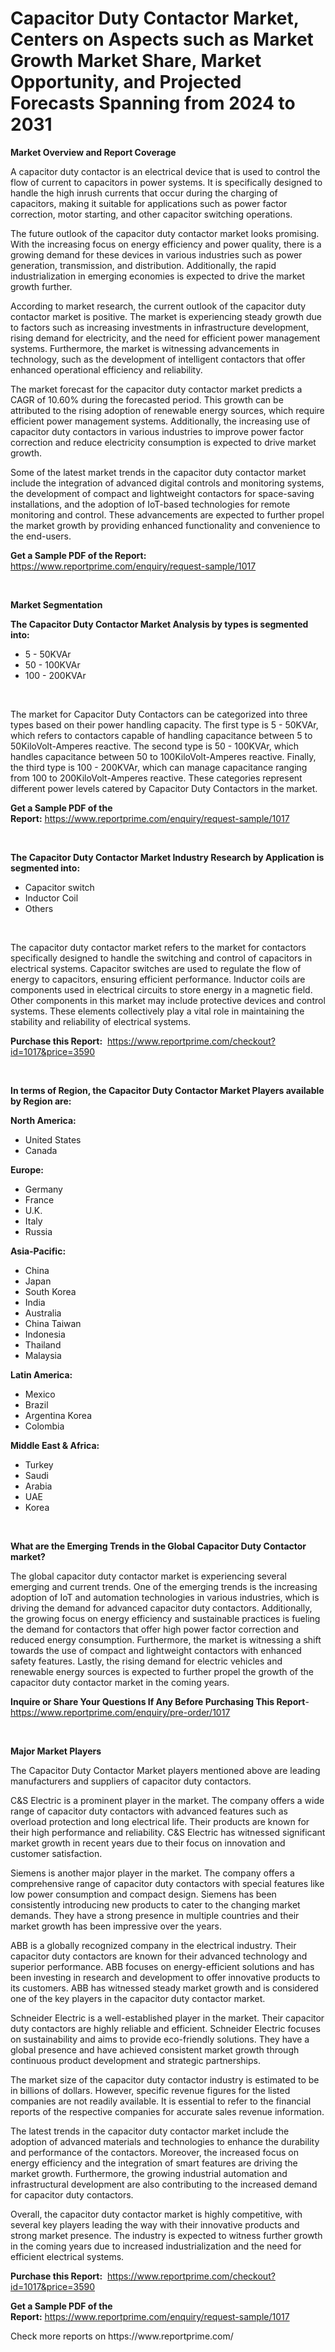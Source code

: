 <p><h1>Capacitor Duty Contactor Market, Centers on Aspects such as Market Growth Market Share, Market Opportunity, and Projected Forecasts Spanning from 2024 to 2031</h1></p><p><strong>Market Overview and Report Coverage</strong></p>
<p><p>A capacitor duty contactor is an electrical device that is used to control the flow of current to capacitors in power systems. It is specifically designed to handle the high inrush currents that occur during the charging of capacitors, making it suitable for applications such as power factor correction, motor starting, and other capacitor switching operations.</p><p>The future outlook of the capacitor duty contactor market looks promising. With the increasing focus on energy efficiency and power quality, there is a growing demand for these devices in various industries such as power generation, transmission, and distribution. Additionally, the rapid industrialization in emerging economies is expected to drive the market growth further.</p><p>According to market research, the current outlook of the capacitor duty contactor market is positive. The market is experiencing steady growth due to factors such as increasing investments in infrastructure development, rising demand for electricity, and the need for efficient power management systems. Furthermore, the market is witnessing advancements in technology, such as the development of intelligent contactors that offer enhanced operational efficiency and reliability.</p><p>The market forecast for the capacitor duty contactor market predicts a CAGR of 10.60% during the forecasted period. This growth can be attributed to the rising adoption of renewable energy sources, which require efficient power management systems. Additionally, the increasing use of capacitor duty contactors in various industries to improve power factor correction and reduce electricity consumption is expected to drive market growth.</p><p>Some of the latest market trends in the capacitor duty contactor market include the integration of advanced digital controls and monitoring systems, the development of compact and lightweight contactors for space-saving installations, and the adoption of IoT-based technologies for remote monitoring and control. These advancements are expected to further propel the market growth by providing enhanced functionality and convenience to the end-users.</p></p>
<p><strong>Get a Sample PDF of the Report:</strong> <a href="https://www.reportprime.com/enquiry/request-sample/1017">https://www.reportprime.com/enquiry/request-sample/1017</a></p>
<p>&nbsp;</p>
<p><strong>Market Segmentation</strong></p>
<p><strong>The Capacitor Duty Contactor Market Analysis by types is segmented into:</strong></p>
<p><ul><li>5 - 50KVAr</li><li>50 - 100KVAr</li><li>100 - 200KVAr</li></ul></p>
<p>&nbsp;</p>
<p><p>The market for Capacitor Duty Contactors can be categorized into three types based on their power handling capacity. The first type is 5 - 50KVAr, which refers to contactors capable of handling capacitance between 5 to 50KiloVolt-Amperes reactive. The second type is 50 - 100KVAr, which handles capacitance between 50 to 100KiloVolt-Amperes reactive. Finally, the third type is 100 - 200KVAr, which can manage capacitance ranging from 100 to 200KiloVolt-Amperes reactive. These categories represent different power levels catered by Capacitor Duty Contactors in the market.</p></p>
<p><strong>Get a Sample PDF of the Report:</strong>&nbsp;<a href="https://www.reportprime.com/enquiry/request-sample/1017">https://www.reportprime.com/enquiry/request-sample/1017</a></p>
<p>&nbsp;</p>
<p><strong>The Capacitor Duty Contactor Market Industry Research by Application is segmented into:</strong></p>
<p><ul><li>Capacitor switch</li><li>Inductor Coil</li><li>Others</li></ul></p>
<p>&nbsp;</p>
<p><p>The capacitor duty contactor market refers to the market for contactors specifically designed to handle the switching and control of capacitors in electrical systems. Capacitor switches are used to regulate the flow of energy to capacitors, ensuring efficient performance. Inductor coils are components used in electrical circuits to store energy in a magnetic field. Other components in this market may include protective devices and control systems. These elements collectively play a vital role in maintaining the stability and reliability of electrical systems.</p></p>
<p><strong>Purchase this Report:</strong>&nbsp; <a href="https://www.reportprime.com/checkout?id=1017&price=3590">https://www.reportprime.com/checkout?id=1017&price=3590</a></p>
<p>&nbsp;</p>
<p><strong>In terms of Region, the Capacitor Duty Contactor Market Players available by Region are:</strong></p>
<p>
    <p> <strong> North America: </strong>
        <ul>
            <li>United States</li>
            <li>Canada</li>
        </ul>
        </p> 
    <p> <strong> Europe: </strong>
        <ul>
            <li>Germany</li>
            <li>France</li>
            <li>U.K.</li>
            <li>Italy</li>
            <li>Russia</li>
        </ul>
        </p> 
    <p> <strong> Asia-Pacific: </strong>
        <ul>
            <li>China</li>
            <li>Japan</li>
            <li>South Korea</li>
            <li>India</li>
            <li>Australia</li>
            <li>China Taiwan</li>
            <li>Indonesia</li>
            <li>Thailand</li>
            <li>Malaysia</li>
        </ul>
        </p> 
    <p> <strong> Latin America: </strong>
        <ul>
            <li>Mexico</li>
            <li>Brazil</li>
            <li>Argentina Korea</li>
            <li>Colombia</li>
        </ul>
        </p> 
    <p> <strong> Middle East & Africa: </strong>
        <ul>
            <li>Turkey</li>
            <li>Saudi</li>
            <li>Arabia</li>
            <li>UAE</li>
            <li>Korea</li>
        </ul>
    </p>
    </p>
<p>&nbsp;</p>
<p><strong>What are the Emerging Trends in the Global Capacitor Duty Contactor market?</strong></p>
<p><p>The global capacitor duty contactor market is experiencing several emerging and current trends. One of the emerging trends is the increasing adoption of IoT and automation technologies in various industries, which is driving the demand for advanced capacitor duty contactors. Additionally, the growing focus on energy efficiency and sustainable practices is fueling the demand for contactors that offer high power factor correction and reduced energy consumption. Furthermore, the market is witnessing a shift towards the use of compact and lightweight contactors with enhanced safety features. Lastly, the rising demand for electric vehicles and renewable energy sources is expected to further propel the growth of the capacitor duty contactor market in the coming years.</p></p>
<p><strong>Inquire or Share Your Questions If Any Before Purchasing This Report</strong>- <a href="https://www.reportprime.com/enquiry/pre-order/1017">https://www.reportprime.com/enquiry/pre-order/1017</a></p>
<p>&nbsp;</p>
<p><strong>Major Market Players</strong></p>
<p><p>The Capacitor Duty Contactor Market players mentioned above are leading manufacturers and suppliers of capacitor duty contactors. </p><p>C&S Electric is a prominent player in the market. The company offers a wide range of capacitor duty contactors with advanced features such as overload protection and long electrical life. Their products are known for their high performance and reliability. C&S Electric has witnessed significant market growth in recent years due to their focus on innovation and customer satisfaction.</p><p>Siemens is another major player in the market. The company offers a comprehensive range of capacitor duty contactors with special features like low power consumption and compact design. Siemens has been consistently introducing new products to cater to the changing market demands. They have a strong presence in multiple countries and their market growth has been impressive over the years.</p><p>ABB is a globally recognized company in the electrical industry. Their capacitor duty contactors are known for their advanced technology and superior performance. ABB focuses on energy-efficient solutions and has been investing in research and development to offer innovative products to its customers. ABB has witnessed steady market growth and is considered one of the key players in the capacitor duty contactor market.</p><p>Schneider Electric is a well-established player in the market. Their capacitor duty contactors are highly reliable and efficient. Schneider Electric focuses on sustainability and aims to provide eco-friendly solutions. They have a global presence and have achieved consistent market growth through continuous product development and strategic partnerships.</p><p>The market size of the capacitor duty contactor industry is estimated to be in billions of dollars. However, specific revenue figures for the listed companies are not readily available. It is essential to refer to the financial reports of the respective companies for accurate sales revenue information.</p><p>The latest trends in the capacitor duty contactor market include the adoption of advanced materials and technologies to enhance the durability and performance of the contactors. Moreover, the increased focus on energy efficiency and the integration of smart features are driving the market growth. Furthermore, the growing industrial automation and infrastructural development are also contributing to the increased demand for capacitor duty contactors.</p><p>Overall, the capacitor duty contactor market is highly competitive, with several key players leading the way with their innovative products and strong market presence. The industry is expected to witness further growth in the coming years due to increased industrialization and the need for efficient electrical systems.</p></p>
<p><strong>Purchase this Report:</strong>&nbsp;&nbsp;<a href="https://www.reportprime.com/checkout?id=1017&price=3590">https://www.reportprime.com/checkout?id=1017&price=3590</a></p>
<p></p>
<p><strong>Get a Sample PDF of the Report:</strong>&nbsp;<a href="https://www.reportprime.com/enquiry/request-sample/1017">https://www.reportprime.com/enquiry/request-sample/1017</a></p>
<p>Check more reports on https://www.reportprime.com/</p>